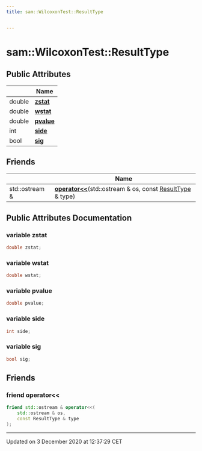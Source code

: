 ```yaml
---
title: sam::WilcoxonTest::ResultType


---
```


# sam::WilcoxonTest::ResultType





















## Public Attributes

|                | Name           |
| -------------- | -------------- |
| double | **[zstat](/doxygen/Classes/structsam_1_1_wilcoxon_test_1_1_result_type/#variable-zstat)**  |
| double | **[wstat](/doxygen/Classes/structsam_1_1_wilcoxon_test_1_1_result_type/#variable-wstat)**  |
| double | **[pvalue](/doxygen/Classes/structsam_1_1_wilcoxon_test_1_1_result_type/#variable-pvalue)**  |
| int | **[side](/doxygen/Classes/structsam_1_1_wilcoxon_test_1_1_result_type/#variable-side)**  |
| bool | **[sig](/doxygen/Classes/structsam_1_1_wilcoxon_test_1_1_result_type/#variable-sig)**  |


## Friends

|                | Name           |
| -------------- | -------------- |
| std::ostream & | **[operator<<](/doxygen/Classes/structsam_1_1_wilcoxon_test_1_1_result_type/#friend-operator<<)**(std::ostream & os, const [ResultType](/doxygen/Classes/structsam_1_1_wilcoxon_test_1_1_result_type/) & type)  |














## Public Attributes Documentation

### variable zstat

```cpp
double zstat;
```





























### variable wstat

```cpp
double wstat;
```





























### variable pvalue

```cpp
double pvalue;
```





























### variable side

```cpp
int side;
```





























### variable sig

```cpp
bool sig;
```































## Friends

### friend operator<<

```cpp
friend std::ostream & operator<<(
    std::ostream & os,
    const ResultType & type
);
```































-------------------------------

Updated on  3 December 2020 at 12:37:29 CET